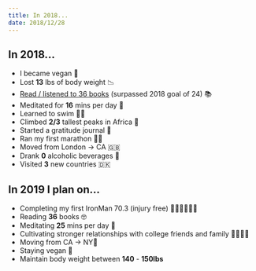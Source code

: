 ```yaml
---
title: In 2018...
date: 2018/12/28
---
```


## In 2018...

- I became vegan 🍌
- Lost **13** lbs of body weight 📉
- [Read / listened to 36 books](https://www.goodreads.com/user_challenges/11141184) (surpassed 2018 goal of 24) 📚
- Meditated for **16** mins per day 🙉
- Learned to swim 🏊‍♂️
- Climbed ​**2/3**​ tallest peaks in Africa 🗻
- Started a gratitude journal 🙏
- Ran my first marathon 🏃‍♂️
- Moved from London -> CA 🇬🇧
- Drank **0** alcoholic beverages 🍻
- Visited **3** new countries 🇩🇰

## In 2019 I plan on...

- Completing my first IronMan 70.3 (injury free) 🏊‍♂️🚴‍♂️🏃‍♂️
- Reading **36** books 🤓
- Meditating **25** mins per day 🙈
- Cultivating stronger relationships with college friends and family 👨‍👩‍👦‍👦
- Moving from CA -> NY🗽
- Staying vegan 🍠
- Maintain body weight between **140** - **150lbs**
